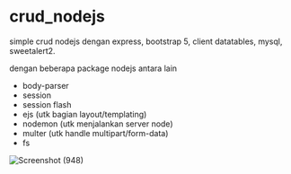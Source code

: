 # crud_nodejs
simple crud nodejs dengan express, bootstrap 5, client datatables, mysql, sweetalert2.

dengan beberapa package nodejs antara lain
- body-parser
- session
- session flash
- ejs (utk bagian layout/templating)
- nodemon (utk menjalankan server node)
- multer (utk handle multipart/form-data)
- fs

![Screenshot (948)](https://user-images.githubusercontent.com/56514513/145697729-4b42e232-4550-487e-8b83-08b773826aeb.png)
